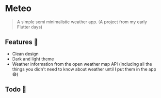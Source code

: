 # Meteo

> A simple semi minimalistic weather app. (A project from my early Flutter days)

## Features 📌
* Clean design
* Dark and light theme
* Weather information from the open weather map API (including all the things you didn't need to know about weather until I put them in the app 😄)

## Todo 📝

